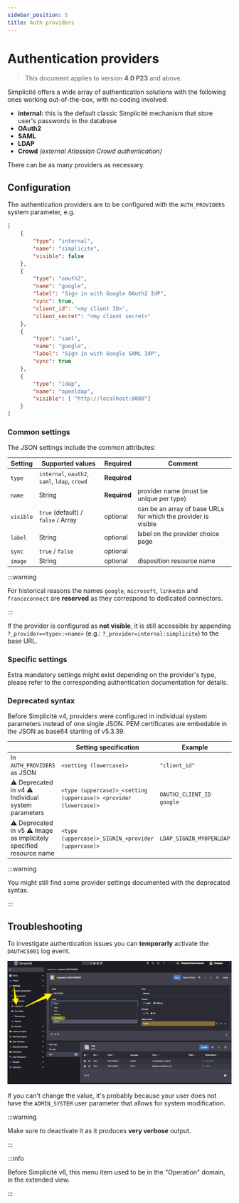 ```yaml
---
sidebar_position: 5
title: Auth providers
---
```


Authentication providers
=================================

> This document applies to version **4.0 P23** and above.

Simplicité offers a wide array of authentication solutions with the following ones working out-of-the-box, with no coding involved:
- **internal:** this is the default classic Simplicité mechanism that store user's passwords in the database
- **OAuth2**
- **SAML**
- **LDAP**
- **Crowd** *(external Atlassian Crowd authentication)*

There can be as many providers as necessary.

## Configuration

The authentication providers are to be configured with the `AUTH_PROVIDERS` system parameter, e.g.

```json
[
	{
		"type": "internal",
		"name": "simplicite",
		"visible": false 
	},
	{
		"type": "oauth2",
		"name": "google",
		"label": "Sign in with Google OAuth2 IdP",
		"sync": true,
		"client_id": "<my client ID>",
		"client_secret": "<my client secret>"
	},
	{ 
		"type": "saml",
		"name": "google",
		"label": "Sign in with Google SAML IdP",
		"sync": true
	},
	{
		"type": "ldap",
		"name": "openldap", 
		"visible": [ "http://localhost:8080"]
	}
]
```

### Common settings

The JSON settings include the common attributes:

| Setting   | Supported values                              | Required     | Comment                                                        |
|-----------|-----------------------------------------------|--------------|----------------------------------------------------------------|
| `type`    | `internal`, `oauth2`, `saml`, `ldap`, `crowd` | **Required** |                                                                |
| `name`    | String                                        | **Required** | provider name (must be unique per type)                        |
| `visible` | `true` (default) / `false` / Array            | optional     | can be an array of base URLs for which the provider is visible |
| `label`   | String                                        | optional     | label on the provider choice page                              |
| `sync`    | `true` / `false`                              | optional     |                                                                |
| `image`   | String                                        | optional     | disposition resource name                                      |

:::warning

For historical reasons the names `google`, `microsoft`, `linkedin` and `franceconnect` are **reserved** as they correspond to dedicated connectors.

:::


If the provider is configured as **not visible**, it is still accessible by appending `?_provider=<type>:<name>` (e.g.: `?_provider=internal:simplicite`) to the base URL.



### Specific settings

Extra mandatory settings might exist depending on the provider's type, please refer to the corresponding authentication documentation for details.

### Deprecated syntax

Before Simplicité v4, providers were configured in individual system parameters instead of one single JSON. PEM certificates are embedable in the JSON as base64 starting of v5.3.39.

|                                                                     | Setting specification                                             | Example                   |
|---------------------------------------------------------------------|-------------------------------------------------------------------|---------------------------|
| In `AUTH_PROVIDERS` as JSON                                         | `<setting (lowercase)>`                                           | `"client_id"`             |
| ⚠️ Deprecated in v4 ⚠️ Individual system parameters                 | `<type (uppercase)>_<setting (uppercase)> <provider (lowercase)>` | `OAUTH2_CLIENT_ID google` |
| ⚠️ Deprecated in v5 ⚠️ Image as implicitely specified resource name | `<type (uppercase)>_SIGNIN_<provider (uppercase)>`                | `LDAP_SIGNIN_MYOPENLDAP`  |


:::warning

You might still find some provider settings documented with the deprecated syntax.

:::

## Troubleshooting

To investigate authentication issues you can **temporarly** activate the `DAUTHCS001` log event.

![dauthcs001.png](img/auth-providers/dauthcs001.png)

If you can't change the value, it's probably because your user does not have the `ADMIN_SYSTEM` user parameter that allows for system modification.

:::warning

Make sure to deactivate it as it produces **very verbose** output.

:::

:::info

Before Simplicité v6, this menu item used to be in the "Operation" domain, in the extended view.

:::
